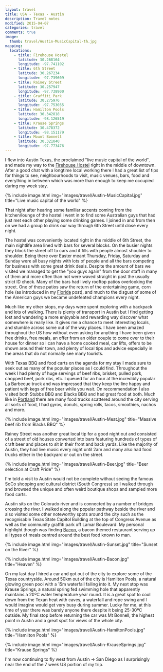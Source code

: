 ```yaml
---
layout: travel
title: USA - Texas - Austin
description: Travel notes
modified: 2015-04-07
categories: travel
comments: true
image:
  thumb: travel/Austin-MusicCapital-th.jpg
mapping:
  locations:
    - title: Firehouse Hostel
      latitude: 30.268164
      longitude: -97.741102
    - title: 6th Street
      latitude: 30.267234
      longitude: -97.739609
    - title: Rainey Street
      latitude: 30.257947
      longitude: -97.738900
    - title: Graffiti Park
      latitude: 30.275976
      longitude: -97.753055
    - title: Hamilton Pools
      latitude: 30.342818
      longitude: -98.126519
    - title: Krause Springs
      latitude: 30.478372
      longitude: -98.151179
    - title: Mount Bonnell
      latitude: 30.321040
      longitude: -97.773476
---
```


I flew into Austin Texas, the proclaimed "live music capital of the world", and made my way to the [Firehouse Hostel]($$$) right in the middle of downtown. After a good chat with a longtime local working there I had a great list of tips for things to see, neighbourhoods to visit, music venues, bars, food and everything in between which was more than enough to keep me occupied during my week stay.

{% include image.html img="images/travel/Austin-MusicCapital.jpg" title="Live music capital of the world" %}

That night after hearing some familiar accents coming from the kitchen/lounge of the hostel I went in to find some Australian guys that had just met each other playing some drinking games. I joined in and from then on we had a group to drink our way through 6th Street until close every night.

The hostel was conveniently located right in the middle of 6th Street, the main nightlife area lined with bars for several blocks. On the busier nights they block the street off to cars and it fills with people almost shoulder to shoulder. Being there over Easter meant Thursday, Friday, Saturday and Sunday were all busy nights with lots of people and all the bars competing for business with some great drink deals. Despite the amount of bars we visited we managed to get the "you guys again" from the door staff in many of them and more often than not were waved straight in past the usually strict ID check. Many of the bars had lively rooftop patios overlooking the street. One of these patios saw the return of the entertaining game, corn hole (as introduced in my [Florida](/travel/2015/04/01/florida-sunsandbeaches/) post), and much to the disgust of some of the American guys we became undefeated champions every night.

Much like my other stops, my days were spent exploring with a backpack and lots of walking. There is plenty of transport in Austin but I find getting lost and wandering a more enjoyable and rewarding way discover what somewhere is really like. It gives me a chance to meet interesting locals, and stumble across some out of the way places. I have been amazed throughout the US how without even asking for anything I have been given free drinks, free meals, an offer from an older couple to come over to their house for dinner so I can have a home cooked meal, car lifts, offers to be shown around their town, and plenty of local tips and advice especially in the areas that do not normally see many tourists.

With Texas BBQ and food carts on the agenda for my stay I made sure to seek out as many of the popular places as I could find. Throughout the week I had plenty of huge servings of beef ribs, brisket, pulled pork, chopped beef, pork ribs, etc. I queued for an hour at the incredibly popular La Barbecue truck and was impressed that they keep the line happy and patient with kegs of free beer while you wait. On recommendation I also visited both Stubbs BBQ and Blacks BBQ and had great food at both. Much like in [Portland](/travel/2015/03/11/portland-amazing/) there are many food trucks scattered around the city serving all sorts of food, I had gyros, donuts, spring rolls, tacos, smoothies, nachos and more.

{% include image.html img="images/travel/Austin-Meat.jpg" title="Massive beef rib from Blacks BBQ" %}

Rainey Street was another great local tip for a good night out and consisted of a street of old houses converted into bars featuring hundreds of types of craft beer and places to sit in their front and back yards. Like the majority of Austin, they had live music every night until 2am and many also had food trucks either in the backyard or out on the street. 

{% include image.html img="images/travel/Austin-Beer.jpg" title="Beer selection at Craft Pride" %}

I'm told a visit to Austin would not be complete without seeing the famous SoCo shopping and cultural district (South Congress) so I walked through and browsed the unique and often weird boutique shops and sampled more food carts.

Austin sits on the Colorado river and is connected by a number of bridges crossing the river. I walked along the popular pathway beside the river and also visited some other noteworthy spots around the city such as the recognisable Texas State Capitol Building at the top of Congress Avenue as well as the community graffiti park off Lamar Boulevard. My personal highlight though was finding [Bacon](http://baconaustin.com), a bacon themed restaurant serving up all types of meals centred around the best food known to man.

{% include image.html img="images/travel/Austin-Sunset.jpg" title="Sunset on the River" %}

{% include image.html img="images/travel/Austin-Bacon.jpg" title="Heaven" %}

On my last day I hired a car and got out of the city to explore some of the Texas countryside. Around 50km out of the city is Hamilton Pools, a natural glowing green pool with a 15m waterfall falling into it. My next stop was Krause Springs, a natural spring fed swimming hole that apparently maintains a 20ºC water temperature year round. It is a great spot to cool down from the Texan heat with caves, a waterfall and rope swing and I would imagine would get very busy during summer. Lucky for me, at this time of year there was barely anyone there despite it being 25-30ºC outside. My final stop before returning the car was Mt Bonnell, the highest point in Austin and a great spot for views of the whole city.

{% include image.html img="images/travel/Austin-HamiltonPools.jpg" title="Hamilton Pools" %}

{% include image.html img="images/travel/Austin-KrauseSprings.jpg" title="Krause Springs" %}

I'm now continuing to fly west from Austin → San Diego as I surprisingly near the end of the 7 week US portion of my trip.
